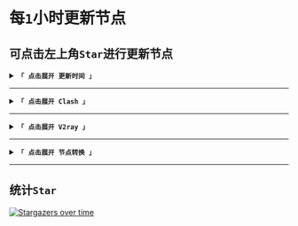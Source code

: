 # 每`1`小时更新节点
## 可点击左上角`Star`进行更新节点
<details><summary><code><strong>「 点击展开 更新时间 」</strong></code></summary>

****
|最近更新时间|
| :----: |
|2021年12月29日·周3·14点41分26秒.034毫秒|
|下次更新时间|
2021年12月29日·周3·15点41分26秒.036毫秒

</details>

****
<details><summary><code><strong>「 点击展开 Clash 」</strong></code></summary>

****
|	π	|原链接|加速①|加速②|
| :----: | :----: | :----: | :----: |
|	0	|[raw](https://raw.githubusercontent.com/some6508/all/master/cv)|[jsdelivr](https://cdn.jsdelivr.net/gh/some6508/all@master/cv)|[staticdn](https://raw.staticdn.net/some6508/all/master/cv)|
|	1	|[raw](https://raw.githubusercontent.com/some6508/all/master/c)|[jsdelivr](https://cdn.jsdelivr.net/gh/some6508/all@master/c)|[staticdn](https://raw.staticdn.net/some6508/all/master/c)|
|	2	|[raw](https://raw.githubusercontent.com/some6508/all/master/c2)|[jsdelivr](https://cdn.jsdelivr.net/gh/some6508/all@master/c2)|[staticdn](https://raw.staticdn.net/some6508/all/master/c2)|
|	3	|[raw](https://raw.githubusercontent.com/some6508/all/master/c3)|[jsdelivr](https://cdn.jsdelivr.net/gh/some6508/all@master/c3)|[staticdn](https://raw.staticdn.net/some6508/all/master/c3)|
|	4	|[raw](https://raw.githubusercontent.com/some6508/all/master/c4)|[jsdelivr](https://cdn.jsdelivr.net/gh/some6508/all@master/c4)|[staticdn](https://raw.staticdn.net/some6508/all/master/c4)|
|	5	|[raw](https://raw.githubusercontent.com/some6508/all/master/c5)|[jsdelivr](https://cdn.jsdelivr.net/gh/some6508/all@master/c5)|[staticdn](https://raw.staticdn.net/some6508/all/master/c5)|
|	6	|[raw](https://raw.githubusercontent.com/some6508/all/master/c6)|[jsdelivr](https://cdn.jsdelivr.net/gh/some6508/all@master/c6)|[staticdn](https://raw.staticdn.net/some6508/all/master/c6)|

****
````
https://raw.githubusercontent.com/some6508/all/master/c
https://raw.githubusercontent.com/some6508/all/master/c2
https://raw.githubusercontent.com/some6508/all/master/c3
https://raw.githubusercontent.com/some6508/all/master/c4
https://raw.githubusercontent.com/some6508/all/master/c5
https://raw.githubusercontent.com/some6508/all/master/c6
````
</details>

****
<details><summary><code><strong>「 点击展开 V2ray 」</strong></code></summary>

****
|	π	|原链接|加速①|加速②|
| :----: | :----: | :----: | :----: |
|	0	|[raw](https://raw.githubusercontent.com/some6508/all/master/vc)|[jsdelivr](https://cdn.jsdelivr.net/gh/some6508/all@master/vc)|[staticdn](https://raw.staticdn.net/some6508/all/master/vc)|
|	1	|[raw](https://raw.githubusercontent.com/some6508/all/master/v)|[jsdelivr](https://cdn.jsdelivr.net/gh/some6508/all@master/v)|[staticdn](https://raw.staticdn.net/some6508/all/master/v)|
|	2	|[raw](https://raw.githubusercontent.com/some6508/all/master/v2)|[jsdelivr](https://cdn.jsdelivr.net/gh/some6508/all@master/v2)|[staticdn](https://raw.staticdn.net/some6508/all/master/v2)|
|	3	|[raw](https://raw.githubusercontent.com/some6508/all/master/v3)|[jsdelivr](https://cdn.jsdelivr.net/gh/some6508/all@master/v3)|[staticdn](https://raw.staticdn.net/some6508/all/master/v3)|
|	4	|[raw](https://raw.githubusercontent.com/some6508/all/master/v4)|[jsdelivr](https://cdn.jsdelivr.net/gh/some6508/all@master/v4)|[staticdn](https://raw.staticdn.net/some6508/all/master/v4)|
|	5	|[raw](https://raw.githubusercontent.com/some6508/all/master/v5)|[jsdelivr](https://cdn.jsdelivr.net/gh/some6508/all@master/v5)|[staticdn](https://raw.staticdn.net/some6508/all/master/v5)|
|	6	|[raw](https://raw.githubusercontent.com/some6508/all/master/v6)|[jsdelivr](https://cdn.jsdelivr.net/gh/some6508/all@master/v6)|[staticdn](https://raw.staticdn.net/some6508/all/master/v6)|
|	7	|[raw](https://raw.githubusercontent.com/some6508/all/master/v7)|[jsdelivr](https://cdn.jsdelivr.net/gh/some6508/all@master/v7)|[staticdn](https://raw.staticdn.net/some6508/all/master/v7)|
|	8	|[raw](https://raw.githubusercontent.com/some6508/all/master/v8)|[jsdelivr](https://cdn.jsdelivr.net/gh/some6508/all@master/v8)|[staticdn](https://raw.staticdn.net/some6508/all/master/v8)|
|	9	|[raw](https://raw.githubusercontent.com/some6508/all/master/s)|[jsdelivr](https://cdn.jsdelivr.net/gh/some6508/all@master/s)|[staticdn](https://raw.staticdn.net/some6508/all/master/s)|

****
````
https://raw.githubusercontent.com/some6508/all/master/v
https://raw.githubusercontent.com/some6508/all/master/v2
https://raw.githubusercontent.com/some6508/all/master/v3
https://raw.githubusercontent.com/some6508/all/master/v4
https://raw.githubusercontent.com/some6508/all/master/v5
https://raw.githubusercontent.com/some6508/all/master/v6
https://raw.githubusercontent.com/some6508/all/master/v7
https://raw.githubusercontent.com/some6508/all/master/v8
https://raw.githubusercontent.com/some6508/all/master/s
````
</details>

****
<details><summary><code><strong>「 点击展开 节点转换 」</strong></code></summary>

****
|订阅转换|
| :----: |
|https://sub.v1.mk/|
|http://sub.443.mba/|
|https://bianyuan.xyz/|
|https://acl4ssr-sub.github.io/|
|https://ssc.sihai.gq/|
|https://subs.cycxtit.ga/|

****
````
https://sub.v1.mk/
http://sub.443.mba/
https://bianyuan.xyz/
https://acl4ssr-sub.github.io/
https://ssc.sihai.gq/
https://subs.cycxtit.ga/

````
</details>

****


## 统计`Star`
[![Stargazers over time](https://starchart.cc/some6508/all.svg)](https://starchart.cc/some6508/all)

